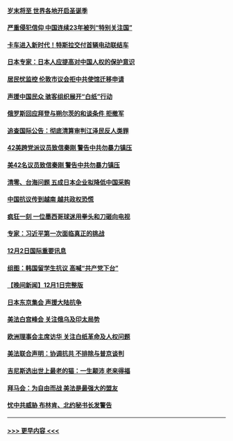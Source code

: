 #### [岁末将至 世界各地开启圣诞季](../pages/prog202/a103589549.md?t=12030952) 
#### [严重侵犯信仰 中国连续23年被列“特别关注国”](../pages/prog202/a103589309.md?t=12030952) 
#### [卡车进入新时代！特斯拉交付首辆电动联结车](../pages/prog202/a103589231.md?t=12030952) 
#### [日本专家：日本人应提高对中国人权的保护意识](../pages/prog202/a103589227.md?t=12030952) 
#### [居民忧监控 伦敦市议会拒中共使馆迁移申请](../pages/prog202/a103589225.md?t=12030952) 
#### [声援中国民众 骇客组织展开“白纸”行动](../pages/prog202/a103589221.md?t=12030952) 
#### [俄罗斯回应拜登与朔尔茨的和谈条件 拒撤军](../pages/prog202/a103589262.md?t=12030952) 
#### [追查国际公告：彻底清算审判江泽民反人类罪](../pages/prog202/a103589219.md?t=12030952) 
#### [42美跨党派议员致信秦刚 警告中共勿暴力镇压](../pages/prog202/a103589213.md?t=12030952) 
#### [美42名议员致信秦刚 警告中共勿暴力镇压](../pages/prog202/a103589163.md?t=12030952) 
#### [清零、台海问题 五成日本企业拟降低中国采购](../pages/prog202/a103589149.md?t=12030952) 
#### [中国抗议传到越南 越共政权恐慌](../pages/prog202/a103589056.md?t=12030952) 
#### [疯狂一刻 一位墨西哥球迷用拳头和刀砸向电视](../pages/prog202/a103589040.md?t=12030952) 
#### [专家：习近平第一次面临真正的挑战](../pages/prog202/a103589037.md?t=12030952) 
#### [12月2日国际重要讯息](../pages/prog202/a103589041.md?t=12030952) 
#### [组图：韩国留学生抗议 高喊“共产党下台”](../pages/prog202/a103589004.md?t=12030952) 
#### [【晚间新闻】12月1日完整版](../pages/prog202/a103588783.md?t=12030952) 
#### [日本东京集会 声援大陆抗争](../pages/prog202/a103588823.md?t=12030952) 
#### [美法白宫峰会 关注俄乌及印太局势](../pages/prog202/a103588659.md?t=12030952) 
#### [欧洲理事会主席访华 关注白纸革命及人权问题](../pages/prog202/a103588661.md?t=12030952) 
#### [美法联合声明：协调抗共 不排除与普京谈判](../pages/prog202/a103588587.md?t=12030952) 
#### [吉尼斯选出世上最老的猫：一生颠沛 老来得福](../pages/prog202/a103588535.md?t=12030952) 
#### [拜马会：为自由而战 美法是最强大的盟友](../pages/prog202/a103588418.md?t=12030952) 
#### [忧中共威胁 布林肯、北约秘书长发警告](../pages/prog202/a103588430.md?t=12030952) 

----
#### [ >>> 更早内容 <<< ](../indexes/prog202-earlier.md)

